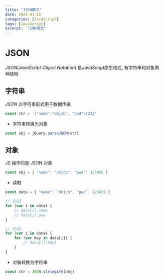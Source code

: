 ```yaml
---
title: "JSON概念"
date: 2021-01-16
categories: [JavaScript]
tags: [JavaScript]
excerpt: "JSON概念"
---
```


# JSON

$JSON$($JavaScript$ $Object$ $Notation$) 是$JavaScript$原生格式, 有字符串和对象两种结构

## 字符串

$JSON$ 以字符串形式用于数据传输

```js
const str = '{"name":"dmjcb", "pwd":123}'
```

- 字符串转换为对象

```js
const obj = jQuery.parseJSON(str)
```

## 对象

JS 操作的是 JSON 对象

```js
const obj = { "name": "dmjcb", "pwd": 123456 }
```

- 读取

```js
const data = { "name": "dmjcb", "pwd": 123456 }

// 方法1
for (var i in data) {
    // data[i].name
    // data[i].pwd
}

// 方法2
for (var i in data) {
    for (var key in data[i]) {
        // data[i][key]
    }
}
```

- 对象转换为字符串

```js
const str = JSON.stringify(obj)
```
